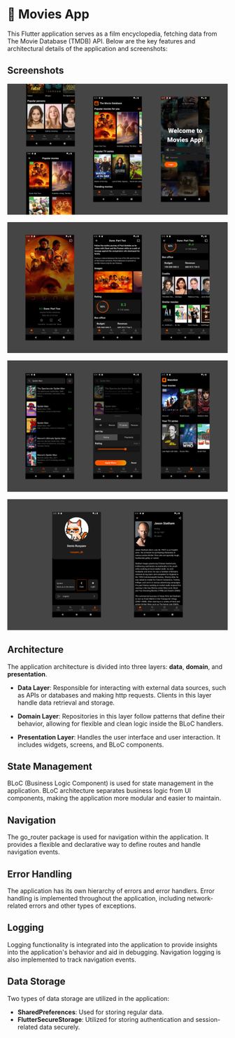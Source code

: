 # 🎥 Movies App

This Flutter application serves as a film encyclopedia, fetching data from The Movie Database (TMDB) API. Below are the key features and architectural details of the application and screenshots:

## Screenshots
![Main menu](/screenshots/movies_app_screenshot_1.jpg "Main menu")

![Favourites screen](/screenshots/movies_app_screenshot_2.jpg "Movie details")

![Favourites screen](/screenshots/movies_app_screenshot_3.jpg "Search and filters")

![Favourites screen](/screenshots/movies_app_screenshot_4.jpg "Account and person info")

## Architecture

The application architecture is divided into three layers: **data**, **domain**, and **presentation**.

- **Data Layer**: Responsible for interacting with external data sources, such as APIs or databases and making http requests. Clients in this layer handle data retrieval and storage.

- **Domain Layer**: Repositories in this layer follow patterns that define their behavior, allowing for flexible and clean logic inside the BLoC handlers.

- **Presentation Layer**: Handles the user interface and user interaction. It includes widgets, screens, and BLoC components.

## State Management

BLoC (Business Logic Component) is used for state management in the application. BLoC architecture separates business logic from UI components, making the application more modular and easier to maintain.

## Navigation

The go_router package is used for navigation within the application. It provides a flexible and declarative way to define routes and handle navigation events.

## Error Handling

The application has its own hierarchy of errors and error handlers. Error handling is implemented throughout the application, including network-related errors and other types of exceptions.

## Logging

Logging functionality is integrated into the application to provide insights into the application's behavior and aid in debugging. Navigation logging is also implemented to track navigation events.

## Data Storage

Two types of data storage are utilized in the application:

- **SharedPreferences**: Used for storing regular data.
- **FlutterSecureStorage**: Utilized for storing authentication and session-related data securely.

